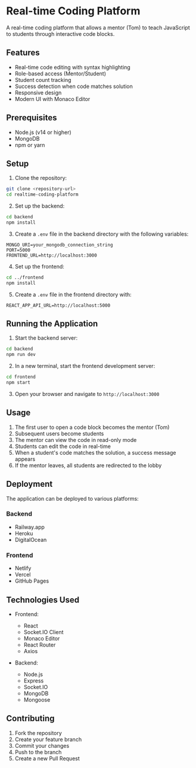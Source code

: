# Real-time Coding Platform

A real-time coding platform that allows a mentor (Tom) to teach JavaScript to students through interactive code blocks.

## Features

- Real-time code editing with syntax highlighting
- Role-based access (Mentor/Student)
- Student count tracking
- Success detection when code matches solution
- Responsive design
- Modern UI with Monaco Editor

## Prerequisites

- Node.js (v14 or higher)
- MongoDB
- npm or yarn

## Setup

1. Clone the repository:
```bash
git clone <repository-url>
cd realtime-coding-platform
```

2. Set up the backend:
```bash
cd backend
npm install
```

3. Create a `.env` file in the backend directory with the following variables:
```
MONGO_URI=your_mongodb_connection_string
PORT=5000
FRONTEND_URL=http://localhost:3000
```

4. Set up the frontend:
```bash
cd ../frontend
npm install
```

5. Create a `.env` file in the frontend directory with:
```
REACT_APP_API_URL=http://localhost:5000
```

## Running the Application

1. Start the backend server:
```bash
cd backend
npm run dev
```

2. In a new terminal, start the frontend development server:
```bash
cd frontend
npm start
```

3. Open your browser and navigate to `http://localhost:3000`

## Usage

1. The first user to open a code block becomes the mentor (Tom)
2. Subsequent users become students
3. The mentor can view the code in read-only mode
4. Students can edit the code in real-time
5. When a student's code matches the solution, a success message appears
6. If the mentor leaves, all students are redirected to the lobby

## Deployment

The application can be deployed to various platforms:

### Backend
- Railway.app
- Heroku
- DigitalOcean

### Frontend
- Netlify
- Vercel
- GitHub Pages

## Technologies Used

- Frontend:
  - React
  - Socket.IO Client
  - Monaco Editor
  - React Router
  - Axios

- Backend:
  - Node.js
  - Express
  - Socket.IO
  - MongoDB
  - Mongoose

## Contributing

1. Fork the repository
2. Create your feature branch
3. Commit your changes
4. Push to the branch
5. Create a new Pull Request
